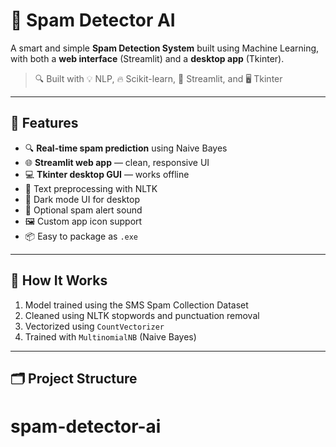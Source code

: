 # 📩 Spam Detector AI

A smart and simple **Spam Detection System** built using Machine Learning, with both a **web interface** (Streamlit) and a **desktop app** (Tkinter).

> 🔍 Built with 💡 NLP, 🔥 Scikit-learn, 🎨 Streamlit, and 🖥️ Tkinter

---

## 🚀 Features

- 🔍 **Real-time spam prediction** using Naive Bayes
- 🌐 **Streamlit web app** — clean, responsive UI
- 💻 **Tkinter desktop GUI** — works offline
- 🧠 Text preprocessing with NLTK
- 🎨 Dark mode UI for desktop
- 🎵 Optional spam alert sound
- 🖼️ Custom app icon support
- 📦 Easy to package as `.exe`

---

## 🧠 How It Works

1. Model trained using the SMS Spam Collection Dataset
2. Cleaned using NLTK stopwords and punctuation removal
3. Vectorized using `CountVectorizer`
4. Trained with `MultinomialNB` (Naive Bayes)

---

## 🗂 Project Structure

# spam-detector-ai

